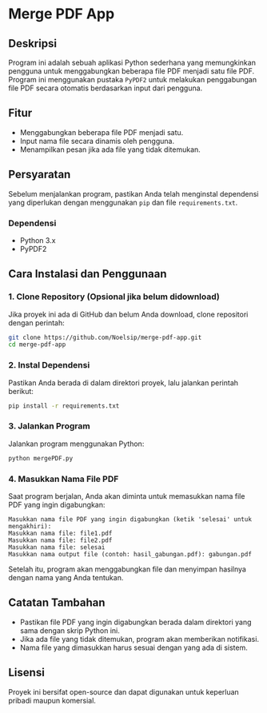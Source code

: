 # Merge PDF App

## Deskripsi
Program ini adalah sebuah aplikasi Python sederhana yang memungkinkan pengguna untuk menggabungkan beberapa file PDF menjadi satu file PDF. Program ini menggunakan pustaka `PyPDF2` untuk melakukan penggabungan file PDF secara otomatis berdasarkan input dari pengguna.

## Fitur
- Menggabungkan beberapa file PDF menjadi satu.
- Input nama file secara dinamis oleh pengguna.
- Menampilkan pesan jika ada file yang tidak ditemukan.

## Persyaratan
Sebelum menjalankan program, pastikan Anda telah menginstal dependensi yang diperlukan dengan menggunakan `pip` dan file `requirements.txt`.

### Dependensi
- Python 3.x
- PyPDF2

## Cara Instalasi dan Penggunaan

### 1. Clone Repository (Opsional jika belum didownload)
Jika proyek ini ada di GitHub dan belum Anda download, clone repositori dengan perintah:
```sh
git clone https://github.com/Noelsip/merge-pdf-app.git
cd merge-pdf-app
```

### 2. Instal Dependensi
Pastikan Anda berada di dalam direktori proyek, lalu jalankan perintah berikut:
```sh
pip install -r requirements.txt
```

### 3. Jalankan Program
Jalankan program menggunakan Python:
```sh
python mergePDF.py
```

### 4. Masukkan Nama File PDF
Saat program berjalan, Anda akan diminta untuk memasukkan nama file PDF yang ingin digabungkan:
```
Masukkan nama file PDF yang ingin digabungkan (ketik 'selesai' untuk mengakhiri):
Masukkan nama file: file1.pdf
Masukkan nama file: file2.pdf
Masukkan nama file: selesai
Masukkan nama output file (contoh: hasil_gabungan.pdf): gabungan.pdf
```
Setelah itu, program akan menggabungkan file dan menyimpan hasilnya dengan nama yang Anda tentukan.

## Catatan Tambahan
- Pastikan file PDF yang ingin digabungkan berada dalam direktori yang sama dengan skrip Python ini.
- Jika ada file yang tidak ditemukan, program akan memberikan notifikasi.
- Nama file yang dimasukkan harus sesuai dengan yang ada di sistem.

## Lisensi
Proyek ini bersifat open-source dan dapat digunakan untuk keperluan pribadi maupun komersial.

